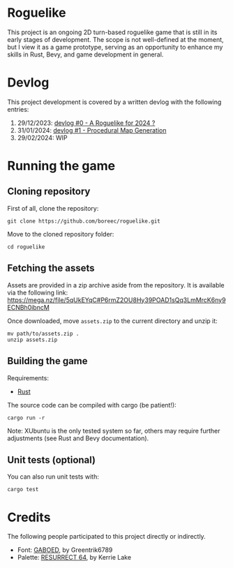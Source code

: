 # Roguelike

This project is an ongoing 2D turn-based roguelike game that is still in its
early stages of development. The scope is not well-defined at the moment, but I
view it as a game prototype, serving as an opportunity to enhance my skills in
Rust, Bevy, and game development in general.

# Devlog

This project development is covered by a written devlog with the following
entries:

1. 29/12/2023: [devlog #0 - A Roguelike for 2024 ?](https://boreec.github.io/posts/devlog-0000/)
2. 31/01/2024: [devlog #1 - Procedural Map Generation](https://boreec.github.io/posts/devlog-0001/)
3. 29/02/2024: WIP

# Running the game

## Cloning repository

First of all, clone the repository:

```console
git clone https://github.com/boreec/roguelike.git
```

Move to the cloned repository folder:

```console
cd roguelike
```

## Fetching the assets

Assets are provided in a zip archive aside from the repository. It is available
via the following link: https://mega.nz/file/5qUkEYqC#P6rmZ2OU8Hy39POAD1sQq3LmMrcK6ny9ECNBh0ibncM

Once downloaded, move `assets.zip` to the current directory and unzip it:

```console
mv path/to/assets.zip .
unzip assets.zip
```

## Building the game

Requirements:

- [Rust](https://www.rust-lang.org/)

The source code can be compiled with cargo (be patient!):

```console
cargo run -r
```

Note: XUbuntu is the only tested system so far, others may require further
adjustments (see Rust and Bevy documentation).

## Unit tests (optional)

You can also run unit tests with:

```console
cargo test
```

# Credits

The following people participated to this project directly or indirectly.

- Font: [GABOED](https://www.dafont.com/gaboed.font), by Greentrik6789
- Palette: [RESURRECT 64](https://lospec.com/palette-list/resurrect-64), by Kerrie Lake

